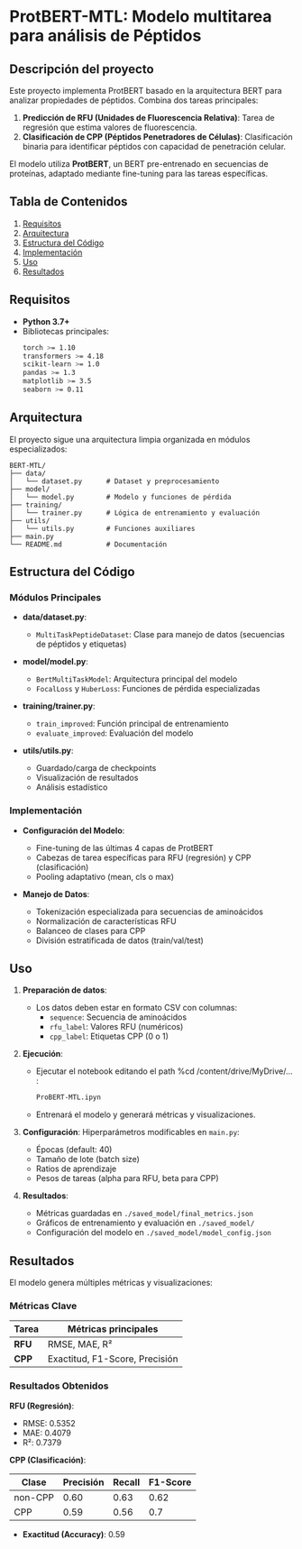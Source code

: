 # ProtBERT-MTL: Modelo multitarea para análisis de Péptidos

## Descripción del proyecto

Este proyecto implementa ProtBERT basado en la arquitectura BERT para analizar propiedades de péptidos. Combina dos tareas principales:

1. **Predicción de RFU (Unidades de Fluorescencia Relativa)**: Tarea de regresión que estima valores de fluorescencia.
2. **Clasificación de CPP (Péptidos Penetradores de Células)**: Clasificación binaria para identificar péptidos con capacidad de penetración celular.

El modelo utiliza **ProtBERT**, un BERT pre-entrenado en secuencias de proteínas, adaptado mediante fine-tuning para las tareas específicas.

## Tabla de Contenidos

1. [Requisitos](#requisitos)
2. [Arquitectura](#arquitectura)
3. [Estructura del Código](#estructura-del-código)
4. [Implementación](#implementación)
5. [Uso](#uso)
6. [Resultados](#resultados)

## Requisitos

- **Python 3.7+**
- Bibliotecas principales:
  ```bash
  torch >= 1.10
  transformers >= 4.18
  scikit-learn >= 1.0
  pandas >= 1.3
  matplotlib >= 3.5
  seaborn >= 0.11
  ```

## Arquitectura

El proyecto sigue una arquitectura limpia organizada en módulos especializados:

```
BERT-MTL/
├── data/
│   └── dataset.py      # Dataset y preprocesamiento
├── model/
│   └── model.py        # Modelo y funciones de pérdida
├── training/
│   └── trainer.py      # Lógica de entrenamiento y evaluación
├── utils/
│   └── utils.py        # Funciones auxiliares
├── main.py
└── README.md           # Documentación
```

## Estructura del Código

### Módulos Principales

- **data/dataset.py**:

  - `MultiTaskPeptideDataset`: Clase para manejo de datos (secuencias de péptidos y etiquetas)

- **model/model.py**:

  - `BertMultiTaskModel`: Arquitectura principal del modelo
  - `FocalLoss` y `HuberLoss`: Funciones de pérdida especializadas

- **training/trainer.py**:

  - `train_improved`: Función principal de entrenamiento
  - `evaluate_improved`: Evaluación del modelo

- **utils/utils.py**:
  - Guardado/carga de checkpoints
  - Visualización de resultados
  - Análisis estadístico

### Implementación

- **Configuración del Modelo**:

  - Fine-tuning de las últimas 4 capas de ProtBERT
  - Cabezas de tarea específicas para RFU (regresión) y CPP (clasificación)
  - Pooling adaptativo (mean, cls o max)

- **Manejo de Datos**:
  - Tokenización especializada para secuencias de aminoácidos
  - Normalización de características RFU
  - Balanceo de clases para CPP
  - División estratificada de datos (train/val/test)

## Uso

1. **Preparación de datos**:

   - Los datos deben estar en formato CSV con columnas:
     - `sequence`: Secuencia de aminoácidos
     - `rfu_label`: Valores RFU (numéricos)
     - `cpp_label`: Etiquetas CPP (0 o 1)

2. **Ejecución**:

   - Ejecutar el notebook editando el path %cd /content/drive/MyDrive/... :

     ```bash
     ProBERT-MTL.ipyn
     ```

   - Entrenará el modelo y generará métricas y visualizaciones.

3. **Configuración**:
   Hiperparámetros modificables en `main.py`:

   - Épocas (default: 40)
   - Tamaño de lote (batch size)
   - Ratios de aprendizaje
   - Pesos de tareas (alpha para RFU, beta para CPP)

4. **Resultados**:
   - Métricas guardadas en `./saved_model/final_metrics.json`
   - Gráficos de entrenamiento y evaluación en `./saved_model/`
   - Configuración del modelo en `./saved_model/model_config.json`

## Resultados

El modelo genera múltiples métricas y visualizaciones:

### Métricas Clave

| Tarea   | Métricas principales           |
| ------- | ------------------------------ |
| **RFU** | RMSE, MAE, R²                  |
| **CPP** | Exactitud, F1-Score, Precisión |

### Resultados Obtenidos

**RFU (Regresión)**:

- RMSE: 0.5352
- MAE: 0.4079
- R²: 0.7379

**CPP (Clasificación)**:

| Clase   | Precisión | Recall | F1-Score |
| ------- | --------- | ------ | -------- |
| non-CPP | 0.60      | 0.63   | 0.62     |
| CPP     | 0.59      | 0.56   | 0.7      |

- **Exactitud (Accuracy)**: 0.59
